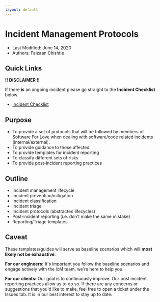 ```yaml
---
layout: default
---
```


# Incident Management Protocols

* Last Modified: June 14, 2020
* Authors: Faizaan Chishtie

## Quick Links

**!! DISCLAIMER !!**

If there **is** an ongoing incident please go straight to the **Incident Checklist** below.

* [Incident Checklist]()

## Purpose

* To provide a set of protocols that will be followed by members of Software For Love when dealing with software/code related incidents (internal/external).
* To provide guidance to those affected
* To provide templates for incident reporting
* To classify different sets of risks
* To provide post-incident reporting practices

## Outline

* Incident management lifecycle
* Incident prevention/mitigation
* Incident classification
* Incident triage
* Incident protocols (abstracted lifecycles)
* Post-incident reporting (i.e. don't make the same mistake)
* Reporting/Triage templates

## Caveat

These templates/guides will serve as baseline scenarios which will **most likely not be exhaustive**.

**For our engineers:** It's important you follow the baseline scenarios and engage actively with the IcM team, we're here to help you.

**For our clients:** Our goal is to continuously improve. Our post incident reporting practices allow us to do so. 
If there are any concerns or suggestions that you'd like to make, feel free to open a ticket under the Issues tab. It is in our best interest to stay up to date.


